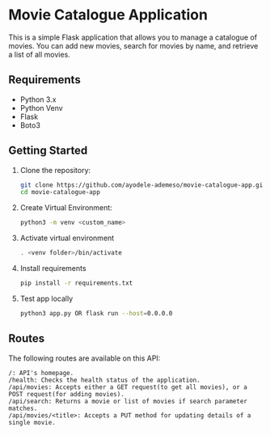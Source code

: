 # Movie Catalogue Application

This is a simple Flask application that allows you to manage a catalogue of movies. You can add new movies, search for movies by name, and retrieve a list of all movies.

## Requirements

- Python 3.x
- Python Venv
- Flask
- Boto3

## Getting Started

1. Clone the repository:

   ```bash
   git clone https://github.com/ayodele-ademeso/movie-catalogue-app.git
   cd movie-catalogue-app

2. Create Virtual Environment:

    ```bash
    python3 -m venv <custom_name>

3. Activate virtual environment

    ```bash
    . <venv folder>/bin/activate

4. Install requirements

    ```bash
    pip install -r requirements.txt

5. Test app locally

    ```bash
    python3 app.py OR flask run --host=0.0.0.0

## Routes
The following routes are available on this API:

    /: API's homepage.
    /health: Checks the health status of the application.
    /api/movies: Accepts either a GET request(to get all movies), or a POST request(for adding movies).
    /api/search: Returns a movie or list of movies if search parameter matches.
    /api/movies/<title>: Accepts a PUT method for updating details of a single movie.

